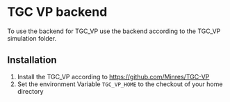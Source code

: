 <!--
Copyright (c) 2024 hannah-tvm contributors.

This file is part of hannah-tvm.
See https://atreus.informatik.uni-tuebingen.de/ties/ai/hannah/hannah-tvm for further info.

Licensed under the Apache License, Version 2.0 (the "License");
you may not use this file except in compliance with the License.
You may obtain a copy of the License at

    http://www.apache.org/licenses/LICENSE-2.0

Unless required by applicable law or agreed to in writing, software
distributed under the License is distributed on an "AS IS" BASIS,
WITHOUT WARRANTIES OR CONDITIONS OF ANY KIND, either express or implied.
See the License for the specific language governing permissions and
limitations under the License.
-->
# TGC VP backend

To use the backend for TGC_VP use the backend according to the TGC_VP simulation folder.

## Installation

1. Install the TGC_VP according to https://github.com/Minres/TGC-VP
2. Set the environment Variable `TGC_VP_HOME` to the checkout of your home directory
